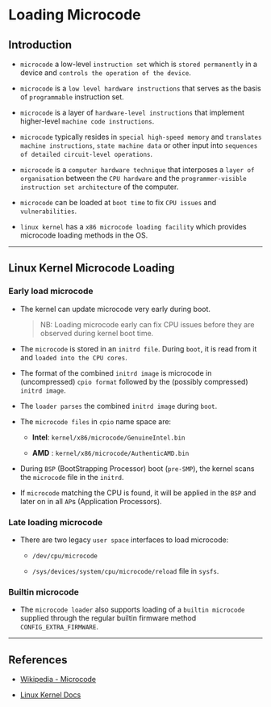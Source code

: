 # Loading Microcode

## Introduction

* `microcode` a low-level `instruction set` which is `stored permanently` in a device and `controls the operation of the device`.

* `microcode` is a `low level hardware instructions` that serves as the basis of `programmable` instruction set.

* `microcode` is a layer of `hardware-level instructions` that implement higher-level `machine code instructions`.

* `microcode` typically resides in `special high-speed memory` and `translates machine instructions`, `state machine data` or other input into `sequences of detailed circuit-level operations`.

* `microcode` is a `computer hardware technique` that interposes a `layer of organisation` between the `CPU hardware` and the `programmer-visible instruction set architecture` of the computer.

* `microcode` can be loaded at `boot time` to fix `CPU issues` and `vulnerabilities`.

* `linux kernel` has a `x86 microcode loading facility` which provides microcode loading methods in the OS.

---

## Linux Kernel Microcode Loading

### Early load microcode

* The kernel can update microcode very early during boot. 

    > NB: Loading microcode early can fix CPU issues before they are observed during kernel boot time.

* The `microcode` is stored in an `initrd file`. During `boot`, it is read from it and `loaded into the CPU cores`.

* The format of the combined `initrd image` is microcode in (uncompressed) `cpio format` followed by the (possibly compressed) `initrd image`. 

* The `loader parses` the combined `initrd image` during `boot`.

* The `microcode files` in `cpio` name space are:

    * __Intel__: `kernel/x86/microcode/GenuineIntel.bin`

    * __AMD__  : `kernel/x86/microcode/AuthenticAMD.bin`

* During `BSP` (BootStrapping Processor) boot (`pre-SMP`), the kernel scans the `microcode` file in the `initrd`. 

* If `microcode` matching the CPU is found, it will be applied in the `BSP` and later on in all `AP`s (Application Processors).


### Late loading microcode

* There are two legacy `user space` interfaces to load microcode: 

    * `/dev/cpu/microcode`
    
    * `/sys/devices/system/cpu/microcode/reload` file in `sysfs`.

### Builtin microcode

* The `microcode loader` also supports loading of a `builtin microcode` supplied through the regular builtin firmware method `CONFIG_EXTRA_FIRMWARE`.

---

## References

* [Wikipedia - Microcode](https://en.wikipedia.org/wiki/Microcode)

* [Linux Kernel Docs](https://www.kernel.org/doc/html/latest/x86/microcode.html)

